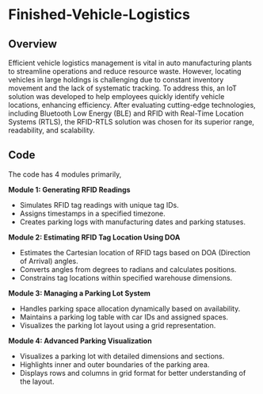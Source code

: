 # Finished-Vehicle-Logistics

## **Overview**

Efficient vehicle logistics management is vital in auto manufacturing plants to streamline operations and reduce resource waste. However, locating vehicles in large holdings is challenging due to constant inventory movement and the lack of systematic tracking. To address this, an IoT solution was developed to help employees quickly identify vehicle locations, enhancing efficiency. After evaluating cutting-edge technologies, including Bluetooth Low Energy (BLE) and RFID with Real-Time Location Systems (RTLS), the RFID-RTLS solution was chosen for its superior range, readability, and scalability.

## **Code**

The code has 4 modules primarily,

**Module 1: Generating RFID Readings**
- Simulates RFID tag readings with unique tag IDs.
- Assigns timestamps in a specified timezone.
- Creates parking logs with manufacturing dates and parking statuses.

**Module 2: Estimating RFID Tag Location Using DOA**
- Estimates the Cartesian location of RFID tags based on DOA (Direction of Arrival) angles.
- Converts angles from degrees to radians and calculates positions.
- Constrains tag locations within specified warehouse dimensions.

**Module 3: Managing a Parking Lot System**
- Handles parking space allocation dynamically based on availability.
- Maintains a parking log table with car IDs and assigned spaces.
- Visualizes the parking lot layout using a grid representation.

**Module 4: Advanced Parking Visualization**
- Visualizes a parking lot with detailed dimensions and sections.
- Highlights inner and outer boundaries of the parking area.
- Displays rows and columns in grid format for better understanding of the layout.
